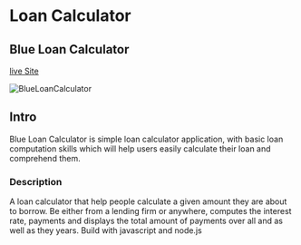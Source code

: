 # Loan Calculator

## Blue Loan Calculator

[live Site](https://blueloancalculator.netlify.app/)

![BlueLoanCalculator](https://www.google.com/url?sa=i&url=https%3A%2F%2Fwww.freepik.com%2Ffree-photos-vectors%2Fmortgage&psig=AOvVaw0hAJUd6lMEcih8swgwp1bW&ust=1606603882396000&source=images&cd=vfe&ved=0CAIQjRxqFwoTCODOgpPoo-0CFQAAAAAdAAAAABAI)

## Intro
Blue Loan Calculator is simple loan calculator application, with basic loan computation skills which will help users easily calculate their loan and comprehend them.

### Description
A loan calculator that help people calculate a given amount they are about to borrow. Be either from a lending firm or anywhere, computes the interest rate, payments and displays the total amount of payments over all and as well as they years. Build with javascript and node.js
